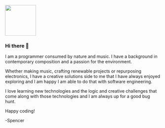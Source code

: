<div id='header'>
   <img src="https://media.giphy.com/media/Ssr2HaSSqw8ggmLHUO/giphy.gif" width="100" />
   
<!--    <div id='badges'>
      <a href="https://www.linkedin.com/in/spencer-iascone-56b28b62/">
         <img src="https://img.shields.io/badge/LinkedIn-blue?logo=linkedin&logoColor=white&style=for-the-badge" />
      </a>
   </div> -->
</div>

### Hi there 👋

I am a programmer consumed by nature and music. I have a background in contemporary composition and a passion for the environment.

Whether making music, crafting renewable projects or repurposing electronics, I have a creative solutions side to me that I have always enjoyed exploring and I am happy I am able to do that with software engineering. 

I love learning new technologies and the logic and creative challenges that come along with those technologies and I am always up for a good bug hunt. 

Happy coding!

-Spencer

<!--
**siascone/siascone** is a ✨ _special_ ✨ repository because its `README.md` (this file) appears on your GitHub profile.

Here are some ideas to get you started:

- 🔭 I’m currently working on ...
- 🌱 I’m currently learning ...
- 👯 I’m looking to collaborate on ...
- 🤔 I’m looking for help with ...
- 💬 Ask me about ...
- 📫 How to reach me: ...
- 😄 Pronouns: ...
- ⚡ Fun fact: ...
-->
